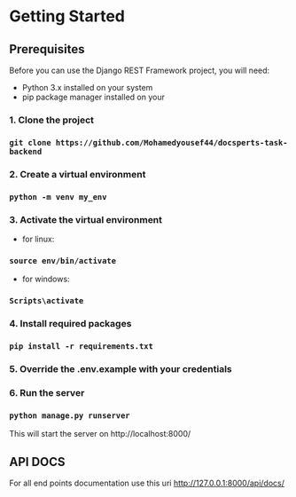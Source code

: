 # Getting Started

## Prerequisites

Before you can use the Django REST Framework project, you will need:

- Python 3.x installed on your system
- pip package manager installed on your

### 1. Clone the project

### `git clone https://github.com/Mohamedyousef44/docsperts-task-backend`

### 2. Create a virtual environment

### `python -m venv my_env `

### 3. Activate the virtual environment

- for linux:

### `source env/bin/activate`

- for windows:

### `Scripts\activate`

### 4. Install required packages

### `pip install -r requirements.txt`

### 5. Override the .env.example with your credentials

### 6. Run the server

### `python manage.py runserver`

This will start the server on http://localhost:8000/

## API DOCS

For all end points documentation use this uri http://127.0.0.1:8000/api/docs/
